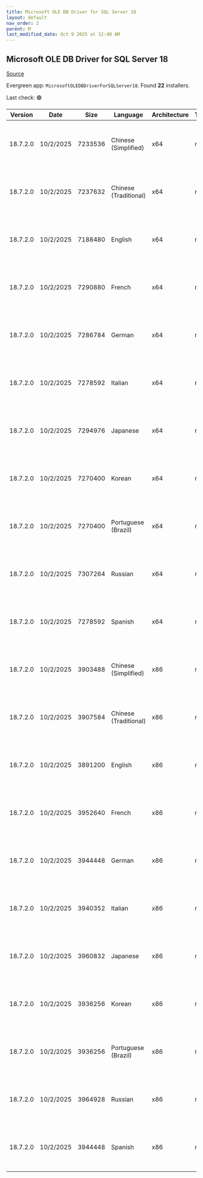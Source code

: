 ```yaml
---
title: Microsoft OLE DB Driver for SQL Server 18
layout: default
nav_order: 2
parent: M
last_modified_date: Oct 9 2025 at 12:40 AM
---
```


## Microsoft OLE DB Driver for SQL Server 18

[Source](https://learn.microsoft.com/en-us/sql/connect/oledb/release-notes-for-oledb-driver-for-sql-server?view=sql-server-ver16#previous-releases)

Evergreen app: `MicrosoftOLEDBDriverForSQLServer18`. Found **22** installers.

Last check: 🟢

| Version  | Date      | Size    | Language              | Architecture | Type | URI                                                                                                                                                                                                                                          |
| -------- | --------- | ------- | --------------------- | ------------ | ---- | -------------------------------------------------------------------------------------------------------------------------------------------------------------------------------------------------------------------------------------------- |
| 18.7.2.0 | 10/2/2025 | 7233536 | Chinese (Simplified)  | x64          | msi  | [https://download.microsoft.com/download/2/6/1/2613c841-cf12-4ba3-b0f8-50dcc195faa4/zh-CN/18.7.2.0/x64/msoledbsql.msi](https://download.microsoft.com/download/2/6/1/2613c841-cf12-4ba3-b0f8-50dcc195faa4/zh-CN/18.7.2.0/x64/msoledbsql.msi) |
| 18.7.2.0 | 10/2/2025 | 7237632 | Chinese (Traditional) | x64          | msi  | [https://download.microsoft.com/download/2/6/1/2613c841-cf12-4ba3-b0f8-50dcc195faa4/zh-TW/18.7.2.0/x64/msoledbsql.msi](https://download.microsoft.com/download/2/6/1/2613c841-cf12-4ba3-b0f8-50dcc195faa4/zh-TW/18.7.2.0/x64/msoledbsql.msi) |
| 18.7.2.0 | 10/2/2025 | 7188480 | English               | x64          | msi  | [https://download.microsoft.com/download/2/6/1/2613c841-cf12-4ba3-b0f8-50dcc195faa4/en-US/18.7.2.0/x64/msoledbsql.msi](https://download.microsoft.com/download/2/6/1/2613c841-cf12-4ba3-b0f8-50dcc195faa4/en-US/18.7.2.0/x64/msoledbsql.msi) |
| 18.7.2.0 | 10/2/2025 | 7290880 | French                | x64          | msi  | [https://download.microsoft.com/download/2/6/1/2613c841-cf12-4ba3-b0f8-50dcc195faa4/fr-FR/18.7.2.0/x64/msoledbsql.msi](https://download.microsoft.com/download/2/6/1/2613c841-cf12-4ba3-b0f8-50dcc195faa4/fr-FR/18.7.2.0/x64/msoledbsql.msi) |
| 18.7.2.0 | 10/2/2025 | 7286784 | German                | x64          | msi  | [https://download.microsoft.com/download/2/6/1/2613c841-cf12-4ba3-b0f8-50dcc195faa4/de-DE/18.7.2.0/x64/msoledbsql.msi](https://download.microsoft.com/download/2/6/1/2613c841-cf12-4ba3-b0f8-50dcc195faa4/de-DE/18.7.2.0/x64/msoledbsql.msi) |
| 18.7.2.0 | 10/2/2025 | 7278592 | Italian               | x64          | msi  | [https://download.microsoft.com/download/2/6/1/2613c841-cf12-4ba3-b0f8-50dcc195faa4/it-IT/18.7.2.0/x64/msoledbsql.msi](https://download.microsoft.com/download/2/6/1/2613c841-cf12-4ba3-b0f8-50dcc195faa4/it-IT/18.7.2.0/x64/msoledbsql.msi) |
| 18.7.2.0 | 10/2/2025 | 7294976 | Japanese              | x64          | msi  | [https://download.microsoft.com/download/2/6/1/2613c841-cf12-4ba3-b0f8-50dcc195faa4/ja-JP/18.7.2.0/x64/msoledbsql.msi](https://download.microsoft.com/download/2/6/1/2613c841-cf12-4ba3-b0f8-50dcc195faa4/ja-JP/18.7.2.0/x64/msoledbsql.msi) |
| 18.7.2.0 | 10/2/2025 | 7270400 | Korean                | x64          | msi  | [https://download.microsoft.com/download/2/6/1/2613c841-cf12-4ba3-b0f8-50dcc195faa4/ko-KR/18.7.2.0/x64/msoledbsql.msi](https://download.microsoft.com/download/2/6/1/2613c841-cf12-4ba3-b0f8-50dcc195faa4/ko-KR/18.7.2.0/x64/msoledbsql.msi) |
| 18.7.2.0 | 10/2/2025 | 7270400 | Portuguese (Brazil)   | x64          | msi  | [https://download.microsoft.com/download/2/6/1/2613c841-cf12-4ba3-b0f8-50dcc195faa4/pt-BR/18.7.2.0/x64/msoledbsql.msi](https://download.microsoft.com/download/2/6/1/2613c841-cf12-4ba3-b0f8-50dcc195faa4/pt-BR/18.7.2.0/x64/msoledbsql.msi) |
| 18.7.2.0 | 10/2/2025 | 7307264 | Russian               | x64          | msi  | [https://download.microsoft.com/download/2/6/1/2613c841-cf12-4ba3-b0f8-50dcc195faa4/ru-RU/18.7.2.0/x64/msoledbsql.msi](https://download.microsoft.com/download/2/6/1/2613c841-cf12-4ba3-b0f8-50dcc195faa4/ru-RU/18.7.2.0/x64/msoledbsql.msi) |
| 18.7.2.0 | 10/2/2025 | 7278592 | Spanish               | x64          | msi  | [https://download.microsoft.com/download/2/6/1/2613c841-cf12-4ba3-b0f8-50dcc195faa4/es-ES/18.7.2.0/x64/msoledbsql.msi](https://download.microsoft.com/download/2/6/1/2613c841-cf12-4ba3-b0f8-50dcc195faa4/es-ES/18.7.2.0/x64/msoledbsql.msi) |
| 18.7.2.0 | 10/2/2025 | 3903488 | Chinese (Simplified)  | x86          | msi  | [https://download.microsoft.com/download/2/6/1/2613c841-cf12-4ba3-b0f8-50dcc195faa4/zh-CN/18.7.2.0/x86/msoledbsql.msi](https://download.microsoft.com/download/2/6/1/2613c841-cf12-4ba3-b0f8-50dcc195faa4/zh-CN/18.7.2.0/x86/msoledbsql.msi) |
| 18.7.2.0 | 10/2/2025 | 3907584 | Chinese (Traditional) | x86          | msi  | [https://download.microsoft.com/download/2/6/1/2613c841-cf12-4ba3-b0f8-50dcc195faa4/zh-TW/18.7.2.0/x86/msoledbsql.msi](https://download.microsoft.com/download/2/6/1/2613c841-cf12-4ba3-b0f8-50dcc195faa4/zh-TW/18.7.2.0/x86/msoledbsql.msi) |
| 18.7.2.0 | 10/2/2025 | 3891200 | English               | x86          | msi  | [https://download.microsoft.com/download/2/6/1/2613c841-cf12-4ba3-b0f8-50dcc195faa4/en-US/18.7.2.0/x86/msoledbsql.msi](https://download.microsoft.com/download/2/6/1/2613c841-cf12-4ba3-b0f8-50dcc195faa4/en-US/18.7.2.0/x86/msoledbsql.msi) |
| 18.7.2.0 | 10/2/2025 | 3952640 | French                | x86          | msi  | [https://download.microsoft.com/download/2/6/1/2613c841-cf12-4ba3-b0f8-50dcc195faa4/fr-FR/18.7.2.0/x86/msoledbsql.msi](https://download.microsoft.com/download/2/6/1/2613c841-cf12-4ba3-b0f8-50dcc195faa4/fr-FR/18.7.2.0/x86/msoledbsql.msi) |
| 18.7.2.0 | 10/2/2025 | 3944448 | German                | x86          | msi  | [https://download.microsoft.com/download/2/6/1/2613c841-cf12-4ba3-b0f8-50dcc195faa4/de-DE/18.7.2.0/x86/msoledbsql.msi](https://download.microsoft.com/download/2/6/1/2613c841-cf12-4ba3-b0f8-50dcc195faa4/de-DE/18.7.2.0/x86/msoledbsql.msi) |
| 18.7.2.0 | 10/2/2025 | 3940352 | Italian               | x86          | msi  | [https://download.microsoft.com/download/2/6/1/2613c841-cf12-4ba3-b0f8-50dcc195faa4/it-IT/18.7.2.0/x86/msoledbsql.msi](https://download.microsoft.com/download/2/6/1/2613c841-cf12-4ba3-b0f8-50dcc195faa4/it-IT/18.7.2.0/x86/msoledbsql.msi) |
| 18.7.2.0 | 10/2/2025 | 3960832 | Japanese              | x86          | msi  | [https://download.microsoft.com/download/2/6/1/2613c841-cf12-4ba3-b0f8-50dcc195faa4/ja-JP/18.7.2.0/x86/msoledbsql.msi](https://download.microsoft.com/download/2/6/1/2613c841-cf12-4ba3-b0f8-50dcc195faa4/ja-JP/18.7.2.0/x86/msoledbsql.msi) |
| 18.7.2.0 | 10/2/2025 | 3936256 | Korean                | x86          | msi  | [https://download.microsoft.com/download/2/6/1/2613c841-cf12-4ba3-b0f8-50dcc195faa4/ko-KR/18.7.2.0/x86/msoledbsql.msi](https://download.microsoft.com/download/2/6/1/2613c841-cf12-4ba3-b0f8-50dcc195faa4/ko-KR/18.7.2.0/x86/msoledbsql.msi) |
| 18.7.2.0 | 10/2/2025 | 3936256 | Portuguese (Brazil)   | x86          | msi  | [https://download.microsoft.com/download/2/6/1/2613c841-cf12-4ba3-b0f8-50dcc195faa4/pt-BR/18.7.2.0/x86/msoledbsql.msi](https://download.microsoft.com/download/2/6/1/2613c841-cf12-4ba3-b0f8-50dcc195faa4/pt-BR/18.7.2.0/x86/msoledbsql.msi) |
| 18.7.2.0 | 10/2/2025 | 3964928 | Russian               | x86          | msi  | [https://download.microsoft.com/download/2/6/1/2613c841-cf12-4ba3-b0f8-50dcc195faa4/ru-RU/18.7.2.0/x86/msoledbsql.msi](https://download.microsoft.com/download/2/6/1/2613c841-cf12-4ba3-b0f8-50dcc195faa4/ru-RU/18.7.2.0/x86/msoledbsql.msi) |
| 18.7.2.0 | 10/2/2025 | 3944448 | Spanish               | x86          | msi  | [https://download.microsoft.com/download/2/6/1/2613c841-cf12-4ba3-b0f8-50dcc195faa4/es-ES/18.7.2.0/x86/msoledbsql.msi](https://download.microsoft.com/download/2/6/1/2613c841-cf12-4ba3-b0f8-50dcc195faa4/es-ES/18.7.2.0/x86/msoledbsql.msi) |
